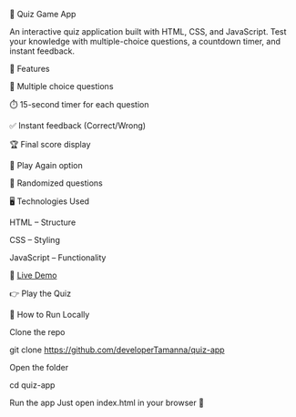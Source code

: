 🎯 Quiz Game App

An interactive quiz application built with HTML, CSS, and JavaScript. Test your knowledge with multiple-choice questions, a countdown timer, and instant feedback.

🚀 Features

📌 Multiple choice questions

⏱️ 15-second timer for each question

✅ Instant feedback (Correct/Wrong)

🏆 Final score display

🔄 Play Again option

🔀 Randomized questions

🖥️ Technologies Used

HTML – Structure

CSS – Styling

JavaScript – Functionality

🔗 [Live Demo](https://developertamanna.github.io/quiz-app/)

👉 Play the Quiz

📂 How to Run Locally

Clone the repo

git clone https://github.com/developerTamanna/quiz-app


Open the folder

cd quiz-app


Run the app
Just open index.html in your browser 🎉
